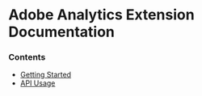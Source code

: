 # Adobe Analytics Extension Documentation

### Contents

- [Getting Started](./getting-started.md)
- [API Usage](./api-reference.md)
